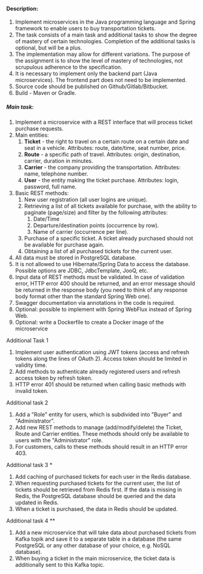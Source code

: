 #### Description:
1) Implement microservices in the Java programming language and Spring framework to enable users to buy transportation tickets.
2) The task consists of a main task and additional tasks to show the degree of mastery of certain technologies. Completion of the additional tasks is optional, but will be a plus.
3) The implementation may allow for different variations. The purpose of the assignment is to show the level of mastery of technologies, not scrupulous adherence to the specification.
4) It is necessary to implement only the backend part (Java microservices). The frontend part does not need to be implemented.
5) Source code should be published on Github/Gitlab/Bitbucket.
6) Build - Maven or Gradle.

##### Main task:
1) Implement a microservice with a REST interface that will process ticket purchase requests.
2) Main entities:
   1. **Ticket** - the right to travel on a certain route on a certain date and seat in a vehicle. Attributes: route, date/time, seat number, price.
   2. **Route** - a specific path of travel. Attributes: origin, destination, carrier, duration in minutes.
   3. **Carrier** - the company providing the transportation. Attributes: name, telephone number.
   4. **User** - the entity making the ticket purchase. Attributes: login, password, full name.
3) Basic REST methods:
   1. New user registration (all user logins are unique).
   2. Retrieving a list of all tickets available for purchase, with the ability to paginate (page/size) and filter by the following attributes:
      1. Date/Time
      2. Departure/destination points (occurrence by row).
      3. Name of carrier (occurrence per line).
   3. Purchase of a specific ticket. A ticket already purchased should not be available for purchase again.
   4. Obtaining a list of all purchased tickets for the current user.
4) All data must be stored in PostgreSQL database.
5) It is not allowed to use Hibernate/Spring Data to access the database. Possible options are JDBC, JdbcTemplate, JooQ, etc.
6) Input data of REST methods must be validated. In case of validation error, HTTP error 400 should be returned, and an error message should be returned in the response body (you need to think of any response body format other than the standard Spring Web one).
7) Swagger documentation via annotations in the code is required.
8) Optional: possible to implement with Spring WebFlux instead of Spring Web.
9) Optional: write a Dockerfile to create a Docker image of the microservice

Additional Task 1
1) Implement user authentication using JWT tokens (access and refresh tokens along the lines of OAuth 2). Access token should be limited in validity time.
2) Add methods to authenticate already registered users and refresh access token by refresh token.
3) HTTP error 401 should be returned when calling basic methods with invalid token.

Additional task 2
1) Add a "Role" entity for users, which is subdivided into "Buyer" and "Administrator".
2) Add new REST methods to manage (add/modify/delete) the Ticket, Route and Carrier entities. These methods should only be available to users with the "Administrator" role.
3) For customers, calls to these methods should result in an HTTP error 403.

Additional task 3 *
1) Add caching of purchased tickets for each user in the Redis database.
2) When requesting purchased tickets for the current user, the list of tickets should be retrieved from Redis first. If the data is missing in Redis, the PostgreSQL database should be queried and the data updated in Redis.
3) When a ticket is purchased, the data in Redis should be updated.

Additional task 4 **
1) Add a new microservice that will take data about purchased tickets from Kafka topik and save it to a separate table in a database (the same PostgreSQL or any other database of your choice, e.g. NoSQL database).
2) When buying a ticket in the main microservice, the ticket data is additionally sent to this Kafka topic.